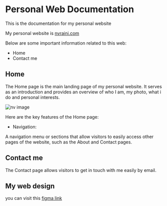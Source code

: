 # Personal Web Documentation

This is the documentation for my personal website

My personal website is  [nvraini.com](https://nvraini.com) 

Below are some important information related to this web:

- Home
- Contact me

## Home

The Home page is the main landing page of my personal website. It serves as an introduction and provides an overview of who I am, my photo, what i do and personal interests.

![nv image](/photooo.jpg)

Here are the key features of the Home page:  

- Navigation: 

A navigation menu or sections that allow visitors to easily access other pages of the website, such as the About and Contact pages.


## Contact me

The Contact page allows visitors to get in touch with me easily by email.

## My web design
you can visit this [figma link](https://www.figma.com/file/rMKuPQ1JDztCoY3aKBxOEr/punyanopi2?type=design&node-id=0%3A1&mode=design&t=BVIarddaORdr3iRp-1)